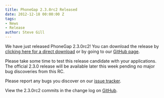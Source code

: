 ```yaml
---
title: PhoneGap 2.3.0rc2 Released
date: 2012-12-18 00:00:00 Z
tags:
- News
- Release
author: Steve Gill
---
```


We have just released PhoneGap 2.3.0rc2! You can download the release by [clicking here for a direct download](https://github.com/phonegap/phonegap/archive/2.3.0rc2.zip) or by going to our [GitHub page](https://github.com/phonegap/phonegap).

Please take some time to test this release candidate with your applications. The official 2.3.0 release will be available later this week pending no major bug discoveries from this RC.

Please report any bugs you discover on our [issue tracker](https://issues.apache.org/jira/browse/CB).

View the 2.3.0rc2 commits in the change log on [GitHub](https://github.com/phonegap/phonegap/blob/840b3a473f45e0abbe7593980103d9e96cc9b90b/changelog).
